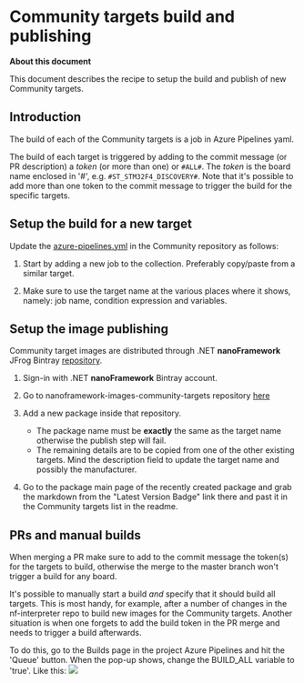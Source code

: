 # Community targets build and publishing

**About this document**

This document describes the recipe to setup the build and publish of new Community targets.

## Introduction

The build of each of the Community targets is a job in Azure Pipelines yaml.

The build of each target is triggered by adding to the commit message (or PR description) a _token_ (or more than one) or `#ALL#`. The _token_ is the board name enclosed in '#', e.g. `#ST_STM32F4_DISCOVERY#`. Note that it's possible to add more than one token to the commit message to trigger the build for the specific targets.

## Setup the build for a new target

Update the [azure-pipelines.yml](https://github.com/nanoframework/nf-Community-Targets/blob/master/azure-pipelines.yml) in the Community repository as follows:

1. Start by adding a new job to the collection. Preferably copy/paste from a similar target.

2. Make sure to use the target name at the various places where it shows, namely: job name, condition expression and variables.

## Setup the image publishing

Community target images are distributed through .NET **nanoFramework** JFrog Bintray [repository](https://bintray.com/nfbot/nanoframework-images-community-targets).

1. Sign-in with .NET **nanoFramework** Bintray account.
2. Go to nanoframework-images-community-targets repository [here](https://bintray.com/nfbot/nanoframework-images-community-targets)

3. Add a new package inside that repository. 
   - The package name must be **exactly** the same as the target name otherwise the publish step will fail.
   - The remaining details are to be copied from one of the other existing targets. Mind the description field to update the target name and possibly the manufacturer.

4. Go to the package main page of the recently created package and grab the markdown from the "Latest Version Badge" link there and past it in the Community targets list in the readme.

## PRs and manual builds

When merging a PR make sure to add to the commit message the token(s) for the targets to build, otherwise the merge to the master branch won't trigger a build for any board.

It's possible to manually start a build _and_ specify that it should build all targets. This is most handy, for example, after a number of changes in the nf-interpreter repo to build new images for the Community targets. Another situation is when one forgets to add the build token in the PR merge and needs to trigger a build afterwards.

To do this, go to the Builds page in the project Azure Pipelines and hit the 'Queue' button. When the pop-up shows, change the BUILD_ALL variable to 'true'. Like this:
![](../images/docs-trigger-build-all-community-targets.png)
